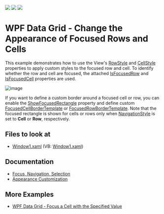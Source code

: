 <!-- default badges list -->
![](https://img.shields.io/endpoint?url=https://codecentral.devexpress.com/api/v1/VersionRange/128648824/21.1.5%2B)
[![](https://img.shields.io/badge/Open_in_DevExpress_Support_Center-FF7200?style=flat-square&logo=DevExpress&logoColor=white)](https://supportcenter.devexpress.com/ticket/details/E1627)
[![](https://img.shields.io/badge/📖_How_to_use_DevExpress_Examples-e9f6fc?style=flat-square)](https://docs.devexpress.com/GeneralInformation/403183)
<!-- default badges end -->
# WPF Data Grid - Change the Appearance of Focused Rows and Cells

This example demonstrates how to use the View's [RowStyle](http://docs.devexpress.com/WPF/DevExpress.Xpf.Grid.TableView.RowStyle) and [CellStyle](http://docs.devexpress.com/WPF/DevExpress.Xpf.Grid.DataViewBase.CellStyle) properties to apply custom styles to the focused row and cell. To identify whether the row and cell are focused, the attached [IsFocusedRow](http://docs.devexpress.com/WPF/DevExpress.Xpf.Grid.DataViewBase.IsFocusedRow) and [IsFocusedCell](http://docs.devexpress.com/WPF/DevExpress.Xpf.Grid.DataViewBase.IsFocusedCell) properties are used.

![image](https://user-images.githubusercontent.com/65009440/174086665-b5564ab8-2bd7-42b7-a9c9-277e263f5c26.png) 

If you want to define a custom border around a focused cell or row, you can enable the [ShowFocusedRectangle](http://docs.devexpress.com/WPF/DevExpress.Xpf.Grid.DataViewBase.ShowFocusedRectangle) property and define custom [FocusedCellBorderTemplate](http://docs.devexpress.com/WPF/DevExpress.Xpf.Grid.DataViewBase.FocusedCellBorderTemplate) or [FocusedRowBorderTemplate](http://docs.devexpress.com/WPF/DevExpress.Xpf.Grid.TableView.FocusedRowBorderTemplate). Note that the focused rectangle is shown for cells or rows only when [NavigationStyle](http://docs.devexpress.com/WPF/DevExpress.Xpf.Grid.DataViewBase.NavigationStyle) is set to **Cell** or **Row**, respectively.

<!-- default file list -->
## Files to look at

* [Window1.xaml](./CS/DXGrid_ChangeRowAppearance/Window1.xaml) (VB: [Window1.xaml](./VB/DXGrid_ChangeRowAppearance/Window1.xaml))

<!-- default file list end -->

## Documentation

* [Focus, Navigation, Selection](https://docs.devexpress.com/WPF/6118/controls-and-libraries/data-grid/focus-navigation-selection)
* [Appearance Customization](https://docs.devexpress.com/WPF/6152/controls-and-libraries/data-grid/appearance-customization)

## More Examples

* [WPF Data Grid - Focus a Cell with the Specified Value](https://github.com/DevExpress-Examples/how-to-focus-a-cell-with-the-specified-value-e1544)
